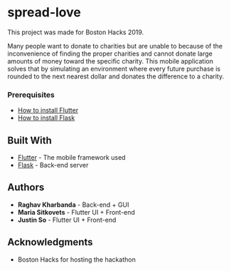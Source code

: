 # spread-love
This project was made for Boston Hacks 2019.

Many people want to donate to charities but are unable to because of the inconvenience of finding the proper charities and cannot donate large amounts of money toward the specific charity. This mobile application solves that by simulating an environment where every future purchase is rounded to the next nearest dollar and donates the difference to a charity. 

### Prerequisites
* [How to install Flutter](https://flutter.dev/docs/get-started/install)
* [How to install Flask](http://flask.palletsprojects.com/en/1.1.x/installation/)

## Built With

* [Flutter](https://flutter.dev/docs) - The mobile framework used
* [Flask](http://flask.palletsprojects.com/en/1.1.x/) - Back-end server

## Authors

* **Raghav Kharbanda** - Back-end + GUI  
* **Maria Sitkovets** - Flutter UI + Front-end
* **Justin So** - Flutter UI + Front-end 

## Acknowledgments

* Boston Hacks for hosting the hackathon
